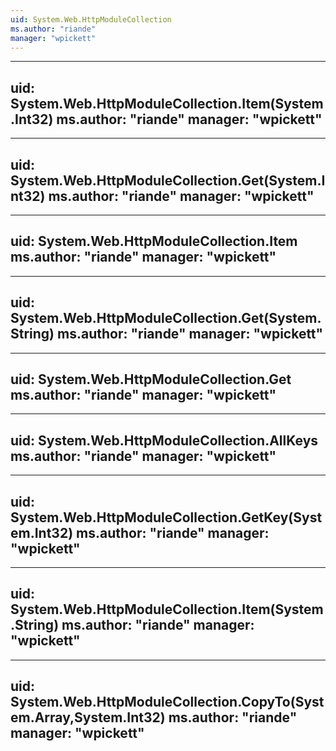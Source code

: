 ```yaml
---
uid: System.Web.HttpModuleCollection
ms.author: "riande"
manager: "wpickett"
---
```


---
uid: System.Web.HttpModuleCollection.Item(System.Int32)
ms.author: "riande"
manager: "wpickett"
---

---
uid: System.Web.HttpModuleCollection.Get(System.Int32)
ms.author: "riande"
manager: "wpickett"
---

---
uid: System.Web.HttpModuleCollection.Item
ms.author: "riande"
manager: "wpickett"
---

---
uid: System.Web.HttpModuleCollection.Get(System.String)
ms.author: "riande"
manager: "wpickett"
---

---
uid: System.Web.HttpModuleCollection.Get
ms.author: "riande"
manager: "wpickett"
---

---
uid: System.Web.HttpModuleCollection.AllKeys
ms.author: "riande"
manager: "wpickett"
---

---
uid: System.Web.HttpModuleCollection.GetKey(System.Int32)
ms.author: "riande"
manager: "wpickett"
---

---
uid: System.Web.HttpModuleCollection.Item(System.String)
ms.author: "riande"
manager: "wpickett"
---

---
uid: System.Web.HttpModuleCollection.CopyTo(System.Array,System.Int32)
ms.author: "riande"
manager: "wpickett"
---
